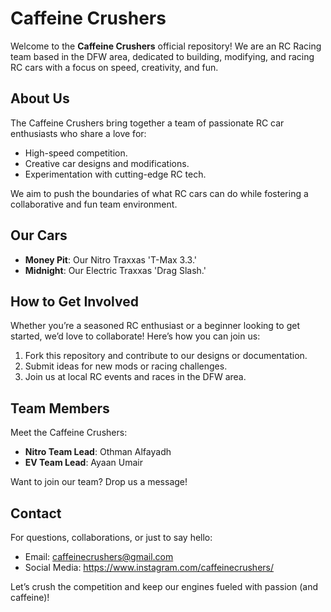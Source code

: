 # Caffeine Crushers

Welcome to the **Caffeine Crushers** official repository! We are an RC Racing team based in the DFW area, dedicated to building, modifying, and racing RC cars with a focus on speed, creativity, and fun.

## About Us
The Caffeine Crushers bring together a team of passionate RC car enthusiasts who share a love for:
- High-speed competition.
- Creative car designs and modifications.
- Experimentation with cutting-edge RC tech.

We aim to push the boundaries of what RC cars can do while fostering a collaborative and fun team environment.


## Our Cars
- **Money Pit**: Our Nitro Traxxas 'T-Max 3.3.'
- **Midnight**: Our Electric Traxxas 'Drag Slash.'


## How to Get Involved
Whether you’re a seasoned RC enthusiast or a beginner looking to get started, we’d love to collaborate! Here’s how you can join us:
1. Fork this repository and contribute to our designs or documentation.
2. Submit ideas for new mods or racing challenges.
3. Join us at local RC events and races in the DFW area.

## Team Members
Meet the Caffeine Crushers:
- **Nitro Team Lead**: Othman Alfayadh
- **EV Team Lead**: Ayaan Umair

Want to join our team? Drop us a message!

## Contact
For questions, collaborations, or just to say hello:
- Email: caffeinecrushers@gmail.com
- Social Media: https://www.instagram.com/caffeinecrushers/

Let’s crush the competition and keep our engines fueled with passion (and caffeine)!
